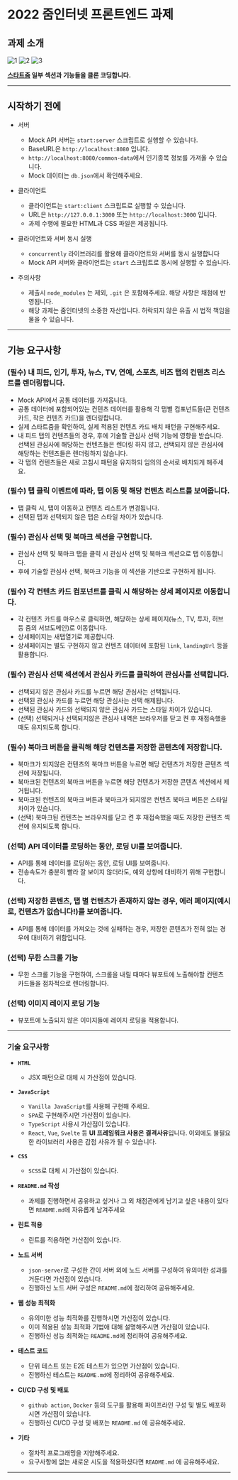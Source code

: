 # 2022 줌인터넷 프론트엔드 과제

## 과제 소개

![1](/1-min.gif)
![2](/2-min.gif)
![3](/3-min.gif)

**[스타트줌](https://start.zum.com/) 일부 섹션과 기능들을 클론 코딩합니다.**

---

## 시작하기 전에

- 서버

  - Mock API 서버는 `start:server` 스크립트로 실행할 수 있습니다.
  - BaseURL은 `http://localhost:8080` 입니다.
  - `http://localhost:8080/common-data`에서 인기종목 정보를 가져올 수 있습니다.
  - Mock 데이터는 `db.json`에서 확인해주세요.

- 클라이언트

  - 클라이언트는 `start:client` 스크립트로 실행할 수 있습니다.
  - URL은 `http://127.0.0.1:3000` 또는 `http://localhost:3000` 입니다.
  - 과제 수행에 필요한 HTML과 CSS 파일은 제공됩니다.

- 클라이언트와 서버 동시 실행

  - `concurrently` 라이브러리를 활용해 클라이언트와 서버를 동시 실행합니다
  - Mock API 서버와 클라이언트는 `start` 스크립트로 동시에 실행할 수 있습니다.

- 주의사항
  - 제출시 `node_modules` 는 제외, `.git` 은 포함해주세요. 해당 사항은 채점에 반영됩니다.
  - 해당 과제는 줌인터넷의 소중한 자산입니다. 허락되지 않은 유출 시 법적 책임을 물을 수 있습니다.

---

## 기능 요구사항

### (필수) 내 피드, 인기, 투자, 뉴스, TV, 연예, 스포츠, 비즈 탭의 컨텐츠 리스트를 렌더링합니다.

- Mock API에서 공통 데이터를 가져옵니다.
- 공통 데이터에 포함되어있는 컨텐츠 데이터를 활용해 각 탭별 컴포넌트들(큰 컨텐츠 카드, 작은 컨텐츠 카드)을 렌더링합니다.
- 실제 스타트줌을 확인하여, 실제 적용된 컨텐츠 카드 배치 패턴을 구현해주세요.
- 내 피드 탭의 컨텐츠들의 경우, 후에 기술할 관심사 선택 기능에 영향을 받습니다. 선택된 관심사에 해당하는 컨텐츠들은 렌더링 하지 않고, 선택되지 않은 관심사에 해당하는 컨텐츠들은 렌더링하지 않습니다.
- 각 탭의 컨텐츠들은 새로 고침시 패턴을 유지하되 임의의 순서로 배치되게 해주세요.

### (필수) 탭 클릭 이벤트에 따라, 탭 이동 및 해당 컨텐츠 리스트를 보여줍니다.

- 탭 클릭 시, 탭이 이동하고 컨텐츠 리스트가 변경됩니다.
- 선택된 탭과 선택되지 않은 탭은 스타일 차이가 있습니다.

### (필수) 관심사 선택 및 북마크 섹션을 구현합니다.

- 관심사 선택 및 북마크 탭을 클릭 시 관심사 선택 및 북마크 섹션으로 탭 이동합니다.
- 후에 기술할 관심사 선택, 북마크 기능을 이 섹션을 기반으로 구현하게 됩니다.

### (필수) 각 컨텐츠 카드 컴포넌트를 클릭 시 해당하는 상세 페이지로 이동합니다.

- 각 컨텐츠 카드를 마우스로 클릭하면, 해당하는 상세 페이지(뉴스, TV, 투자, 허브 등 줌의 서브도메인)로 이동합니다.
- 상세페이지는 새탭열기로 제공합니다.
- 상세페이지는 별도 구현하지 않고 컨텐츠 데이터에 포함된 `link`, `landingUrl` 등을 활용합니다.

### (필수) 관심사 선택 섹션에서 관심사 카드를 클릭하여 관심사를 선택합니다.

- 선택되지 않은 관심사 카드를 누르면 해당 관심사는 선택됩니다.
- 선택된 관심사 카드를 누르면 해당 관심사는 선택 해제됩니다.
- 선택된 관심사 카드와 선택되지 않은 관심사 카드는 스타일 차이가 있습니다.
- (선택) 선택되거나 선택되지않은 관심사 내역은 브라우저를 닫고 켠 후 재접속했을 때도 유지되도록 합니다.

### (필수) 북마크 버튼을 클릭해 해당 컨텐츠를 저장한 콘텐츠에 저장합니다.

- 북마크가 되지않은 컨텐츠의 북마크 버튼을 누르면 해당 컨텐츠가 저장한 콘텐츠 섹션에 저장됩니다.
- 북마크된 컨텐츠의 북마크 버튼을 누르면 해당 컨텐츠가 저장한 콘텐츠 섹션에서 제거됩니다.
- 북마크된 컨텐츠의 북마크 버튼과 북마크가 되지않은 컨텐츠 북마크 버튼은 스타일 차이가 있습니다.
- (선택) 북마크된 컨텐츠는 브라우저를 닫고 켠 후 재접속했을 때도 저장한 콘텐츠 섹션에 유지되도록 합니다.

### (선택) API 데이터를 로딩하는 동안, 로딩 UI를 보여줍니다.

- API를 통해 데이터를 로딩하는 동안, 로딩 UI를 보여줍니다.
- 전송속도가 충분히 빨라 잘 보이지 않더라도, 예외 상항에 대비하기 위해 구현합니다.

### (선택) 저장한 콘텐츠, 탭 별 컨텐츠가 존재하지 않는 경우, 에러 페이지(예시로, 컨텐츠가 없습니다!)를 보여줍니다.

- API를 통해 데이터를 가져오는 것에 실패하는 경우, 저장한 콘텐츠가 전혀 없는 경우에 대비하기 위함입니다.

### (선택) 무한 스크롤 기능

- 무한 스크롤 기능을 구현하여, 스크롤을 내릴 때마다 뷰포트에 노출해야할 컨텐츠 카드들을 점차적으로 렌더링합니다.

### (선택) 이미지 레이지 로딩 기능

- 뷰포트에 노출되지 않은 이미지들에 레이지 로딩을 적용합니다.

---

### 기술 요구사항

- **`HTML`**

  - JSX 패턴으로 대체 시 가산점이 있습니다.

- **`JavaScript`**

  - `Vanilla JavaScript`를 사용해 구현해 주세요.
  - `SPA`로 구현해주시면 가산점이 있습니다.
  - `TypeScript` 사용시 가산점이 있습니다.
  - `React`, `Vue`, `Svelte` 등 **UI 프레임워크 사용은 결격사유**입니다. 이외에도 불필요한 라이브러리 사용은 감점 사유가 될 수 있습니다.

- **`CSS`**

  - `SCSS`로 대체 시 가산점이 있습니다.

- **`README.md` 작성**

  - 과제를 진행하면서 공유하고 싶거나 그 외 채점관에게 남기고 싶은 내용이 있다면 `README.md`에 자유롭게 남겨주세요

- **린트 적용**

  - 린트를 적용하면 가산점이 있습니다.

- **노드 서버**

  - `json-server`로 구성한 간이 서버 외에 노드 서버를 구성하여 유의미한 성과를 거둔다면 가산점이 있습니다.
  - 진행하신 노드 서버 구성은 `README.md`에 정리하여 공유해주세요.

- **웹 성능 최적화**

  - 유의미한 성능 최적화를 진행하시면 가산점이 있습니다.
  - 이미 적용된 성능 최적화 기법애 대해 설명해주시면 가산점이 있습니다.
  - 진행하신 성능 최적화는 `README.md`에 정리하여 공유해주세요.

- **테스트 코드**

  - 단위 테스트 또는 E2E 테스트가 있으면 가산점이 있습니다.
  - 진행하신 테스트는 `README.md`에 정리하여 공유해주세요.

- **CI/CD 구성 및 배포**

  - `github action`, `Docker` 등의 도구를 활용해 파이프라인 구성 및 별도 배포하시면 가산점이 있습니다.
  - 진행하신 CI/CD 구성 및 배포는 `README.md` 에 공유해주세요.

- **기타**
  - 절차적 프로그래밍을 지양해주세요.
  - 요구사항에 없는 새로운 시도을 적용하셨다면 `README.md` 에 공유해주세요.

---
